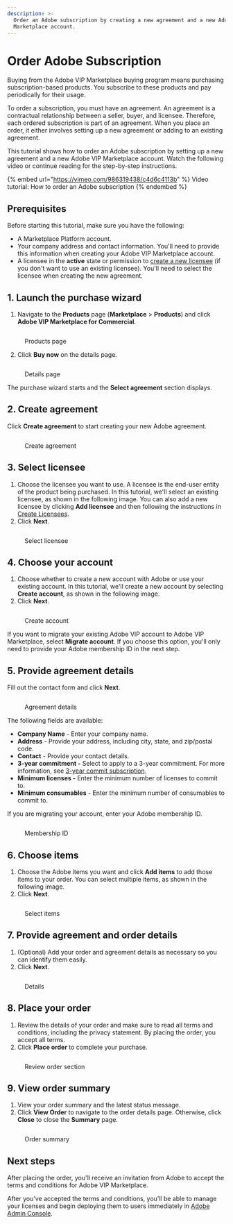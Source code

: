 ```yaml
---
description: >-
  Order an Adobe subscription by creating a new agreement and a new Adobe VIP
  Marketplace account.
---
```


# Order Adobe Subscription

Buying from the Adobe VIP Marketplace buying program means purchasing subscription-based products. You subscribe to these products and pay periodically for their usage.&#x20;

To order a subscription, you must have an agreement. An agreement is a contractual relationship between a seller, buyer, and licensee. Therefore, each ordered subscription is part of an agreement. When you place an order, it either involves setting up a new agreement or adding to an existing agreement.&#x20;

This tutorial shows how to order an Adobe subscription by setting up a new agreement and a new Adobe VIP Marketplace account. Watch the following video or continue reading for the step-by-step instructions.&#x20;

{% embed url="https://vimeo.com/986319438/c4d6c4113b" %}
Video tutorial: How to order an Adobe subscription
{% endembed %}

## Prerequisites

Before starting this tutorial, make sure you have the following:

* A Marketplace Platform account.
* Your company address and contact information. You'll need to provide this information when creating your Adobe VIP Marketplace account.&#x20;
* A licensee in the **active** state or permission to [create a new licensee](../../../modules/settings/licensees/create-licensees.md) (if you don't want to use an existing licensee). You'll need to select the licensee when creating the new agreement.&#x20;

## 1. Launch the purchase wizard

1. Navigate to the **Products** page (**Marketplace** > **Products**) and click **Adobe VIP Marketplace for Commercial**.

<figure><img src="../../../.gitbook/assets/AdobeVIP (1).png" alt=""><figcaption><p>Products page</p></figcaption></figure>

2. Click **Buy now** on the details page.

<figure><img src="../../../.gitbook/assets/AdobeVIPCommercialBuyNow.png" alt=""><figcaption><p>Details page</p></figcaption></figure>

The purchase wizard starts and the **Select agreement** section displays.

## 2. Create agreement

Click **Create agreement** to start creating your new Adobe agreement.&#x20;

<figure><img src="../../../.gitbook/assets/CreateNewAgreement.png" alt=""><figcaption><p>Create agreement</p></figcaption></figure>

## 3. Select licensee

1. Choose the licensee you want to use. A licensee is the end-user entity of the product being purchased. In this tutorial, we'll select an existing licensee, as shown in the following image. You can also add a new licensee by clicking **Add licensee** and then following the instructions in [Create Licensees](../../../modules/settings/licensees/create-licensees.md).
2. Click **Next**.&#x20;

<figure><img src="../../../.gitbook/assets/Licensee (3).png" alt=""><figcaption><p>Select licensee</p></figcaption></figure>

## 4. Choose your account

1. Choose whether to create a new account with Adobe or use your existing account. In this tutorial, we'll create a new account by selecting **Create account**, as shown in the following image.&#x20;
2. Click **Next**.

<figure><img src="../../../.gitbook/assets/createaccount.png" alt=""><figcaption><p>Create account</p></figcaption></figure>

If you want to migrate your existing Adobe VIP account to Adobe VIP Marketplace, select **Migrate account**. If you choose this option, you'll only need to provide your Adobe membership ID in the next step.

## 5. Provide agreement details

Fill out the contact form and click **Next**.

<figure><img src="../../../.gitbook/assets/Agreementdetails.png" alt=""><figcaption><p>Agreement details</p></figcaption></figure>

The following fields are available:

* **Company Name** - Enter your company name.&#x20;
* **Address** - Provide your address, including city, state, and zip/postal code.&#x20;
* **Contact** - Provide your contact details.
* **3-year commitment -** Select to apply to a 3-year commitment. For more information, see [3-year commit subscription](https://helpx.adobe.com/uk/enterprise/vip/vip-subscription-term-options-marketplace.html).
* **Minimum licenses -** Enter the minimum number of licenses to commit to.
* **Minimum consumables** - Enter the minimum number of consumables to commit to.

If you are migrating your account, enter your Adobe membership ID.&#x20;

<figure><img src="../../../.gitbook/assets/MembershipID.png" alt=""><figcaption><p>Membership ID</p></figcaption></figure>

## 6. Choose items

1. Choose the Adobe items you want and click **Add items** to add those items to your order. You can select multiple items, as shown in the following image.
2. Click **Next**.

<figure><img src="../../../.gitbook/assets/AdobeItems.png" alt=""><figcaption><p>Select items</p></figcaption></figure>

## 7. Provide agreement and order details

1. (Optional) Add your order and agreement details as necessary so you can identify them easily.&#x20;
2. Click **Next**.

<figure><img src="../../../.gitbook/assets/AddDetails.png" alt=""><figcaption><p>Details</p></figcaption></figure>

## 8. Place your order

1. Review the details of your order and make sure to read all terms and conditions, including the privacy statement. By placing the order, you accept all terms.
2. Click **Place order** to complete your purchase.

<figure><img src="../../../.gitbook/assets/Review.png" alt=""><figcaption><p>Review order section</p></figcaption></figure>

## 9. View order summary

1. View your order summary and the latest status message.&#x20;
2. Click **View Order** to navigate to the order details page. Otherwise, click **Close** to close the **Summary** page.

<figure><img src="../../../.gitbook/assets/image (966).png" alt=""><figcaption><p>Order summary</p></figcaption></figure>

## Next steps

After placing the order, you'll receive an invitation from Adobe to accept the terms and conditions for Adobe VIP Marketplace.&#x20;

After you’ve accepted the terms and conditions, you’ll be able to manage your licenses and begin deploying them to users immediately in [Adobe Admin Console](https://adminconsole.adobe.com/).
